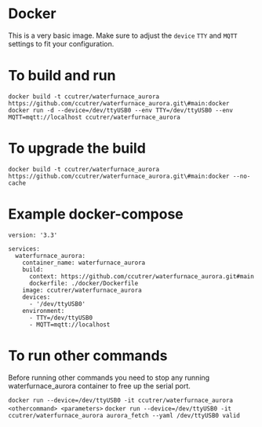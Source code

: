 # Docker
This is a very basic image. Make sure to adjust the ```device``` ```TTY``` and ```MQTT``` settings to fit your configuration.

# To build and run
```
docker build -t ccutrer/waterfurnace_aurora https://github.com/ccutrer/waterfurnace_aurora.git\#main:docker
docker run -d --device=/dev/ttyUSB0 --env TTY=/dev/ttyUSB0 --env MQTT=mqtt://localhost ccutrer/waterfurnace_aurora
```
# To upgrade the build
```
docker build -t ccutrer/waterfurnace_aurora https://github.com/ccutrer/waterfurnace_aurora.git\#main:docker --no-cache
```

# Example docker-compose
```
version: '3.3'

services:
  waterfurnace_aurora:
    container_name: waterfurnace_aurora
    build: 
      context: https://github.com/ccutrer/waterfurnace_aurora.git#main
      dockerfile: ./docker/Dockerfile
    image: ccutrer/waterfurnace_aurora
    devices:
      - '/dev/ttyUSB0'
    environment:
      - TTY=/dev/ttyUSB0
      - MQTT=mqtt://localhost
```

# To run other commands
Before running other commands you need to stop any running waterfurnace_aurora container to free up the serial port.

```docker run --device=/dev/ttyUSB0 -it ccutrer/waterfurnace_aurora <othercommand> <parameters>```
```docker run --device=/dev/ttyUSB0 -it ccutrer/waterfurnace_aurora aurora_fetch --yaml /dev/ttyUSB0 valid ```